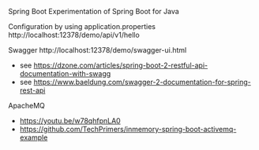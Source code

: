 Spring Boot
Experimentation of Spring Boot for Java

Configuration by using application.properties
http://localhost:12378/demo/api/v1/hello

Swagger
http://localhost:12378/demo/swagger-ui.html
- see https://dzone.com/articles/spring-boot-2-restful-api-documentation-with-swagg
- see https://www.baeldung.com/swagger-2-documentation-for-spring-rest-api

ApacheMQ
- https://youtu.be/w78qhfpnLA0
- https://github.com/TechPrimers/inmemory-spring-boot-activemq-example
